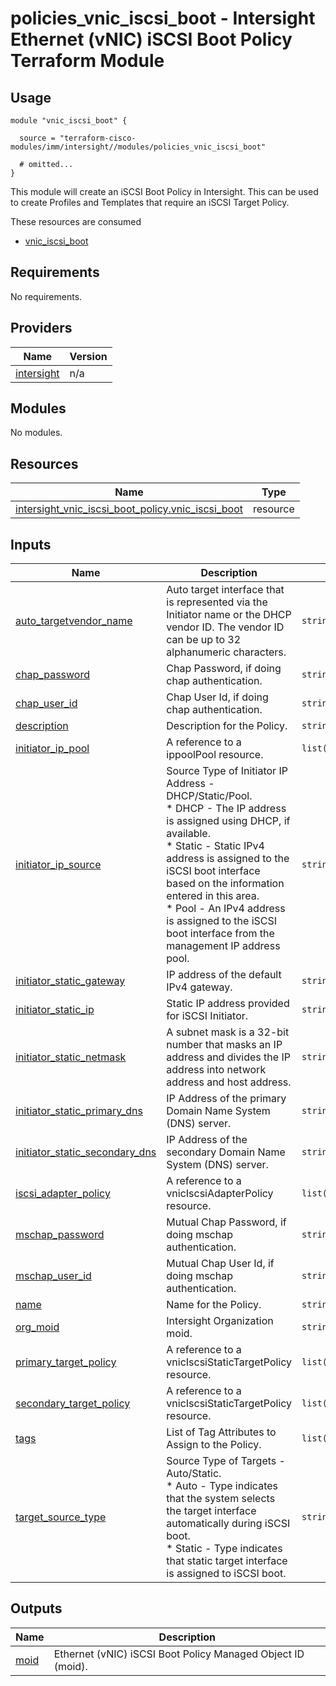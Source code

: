 # policies_vnic_iscsi_boot - Intersight Ethernet (vNIC) iSCSI Boot Policy Terraform Module

## Usage

```hcl
module "vnic_iscsi_boot" {

  source = "terraform-cisco-modules/imm/intersight//modules/policies_vnic_iscsi_boot"

  # omitted...
}
```

This module will create an iSCSI Boot Policy in Intersight.  This can be used to create Profiles and Templates that require an iSCSI Target Policy.  

These resources are consumed

* [vnic_iscsi_boot](https://registry.terraform.io/providers/CiscoDevNet/intersight/latest/docs/resources/vnic_iscsi_boot_policy)

<!-- BEGINNING OF PRE-COMMIT-TERRAFORM DOCS HOOK -->
## Requirements

No requirements.

## Providers

| Name | Version |
|------|---------|
| <a name="provider_intersight"></a> [intersight](#provider\_intersight) | n/a |

## Modules

No modules.

## Resources

| Name | Type |
|------|------|
| [intersight_vnic_iscsi_boot_policy.vnic_iscsi_boot](https://registry.terraform.io/providers/CiscoDevNet/intersight/latest/docs/resources/vnic_iscsi_boot_policy) | resource |

## Inputs

| Name | Description | Type | Default | Required |
|------|-------------|------|---------|:--------:|
| <a name="input_auto_targetvendor_name"></a> [auto\_targetvendor\_name](#input\_auto\_targetvendor\_name) | Auto target interface that is represented via the Initiator name or the DHCP vendor ID. The vendor ID can be up to 32 alphanumeric characters. | `string` | `""` | no |
| <a name="input_chap_password"></a> [chap\_password](#input\_chap\_password) | Chap Password, if doing chap authentication. | `string` | `""` | no |
| <a name="input_chap_user_id"></a> [chap\_user\_id](#input\_chap\_user\_id) | Chap User Id, if doing chap authentication. | `string` | `""` | no |
| <a name="input_description"></a> [description](#input\_description) | Description for the Policy. | `string` | `""` | no |
| <a name="input_initiator_ip_pool"></a> [initiator\_ip\_pool](#input\_initiator\_ip\_pool) | A reference to a ippoolPool resource. | `list(map(string))` | `[]` | no |
| <a name="input_initiator_ip_source"></a> [initiator\_ip\_source](#input\_initiator\_ip\_source) | Source Type of Initiator IP Address - DHCP/Static/Pool.<br> * DHCP - The IP address is assigned using DHCP, if available.<br> * Static - Static IPv4 address is assigned to the iSCSI boot interface based on the information entered in this area.<br> * Pool - An IPv4 address is assigned to the iSCSI boot interface from the management IP address pool. | `string` | `"Auto"` | no |
| <a name="input_initiator_static_gateway"></a> [initiator\_static\_gateway](#input\_initiator\_static\_gateway) | IP address of the default IPv4 gateway. | `string` | `""` | no |
| <a name="input_initiator_static_ip"></a> [initiator\_static\_ip](#input\_initiator\_static\_ip) | Static IP address provided for iSCSI Initiator. | `string` | `""` | no |
| <a name="input_initiator_static_netmask"></a> [initiator\_static\_netmask](#input\_initiator\_static\_netmask) | A subnet mask is a 32-bit number that masks an IP address and divides the IP address into network address and host address. | `string` | `""` | no |
| <a name="input_initiator_static_primary_dns"></a> [initiator\_static\_primary\_dns](#input\_initiator\_static\_primary\_dns) | IP Address of the primary Domain Name System (DNS) server. | `string` | `""` | no |
| <a name="input_initiator_static_secondary_dns"></a> [initiator\_static\_secondary\_dns](#input\_initiator\_static\_secondary\_dns) | IP Address of the secondary Domain Name System (DNS) server. | `string` | `""` | no |
| <a name="input_iscsi_adapter_policy"></a> [iscsi\_adapter\_policy](#input\_iscsi\_adapter\_policy) | A reference to a vnicIscsiAdapterPolicy resource. | `list(map(string))` | `[]` | no |
| <a name="input_mschap_password"></a> [mschap\_password](#input\_mschap\_password) | Mutual Chap Password, if doing mschap authentication. | `string` | `""` | no |
| <a name="input_mschap_user_id"></a> [mschap\_user\_id](#input\_mschap\_user\_id) | Mutual Chap User Id, if doing mschap authentication. | `string` | `""` | no |
| <a name="input_name"></a> [name](#input\_name) | Name for the Policy. | `string` | `"vnic_iscsi_boot"` | no |
| <a name="input_org_moid"></a> [org\_moid](#input\_org\_moid) | Intersight Organization moid. | `string` | n/a | yes |
| <a name="input_primary_target_policy"></a> [primary\_target\_policy](#input\_primary\_target\_policy) | A reference to a vnicIscsiStaticTargetPolicy resource. | `list(map(string))` | `[]` | no |
| <a name="input_secondary_target_policy"></a> [secondary\_target\_policy](#input\_secondary\_target\_policy) | A reference to a vnicIscsiStaticTargetPolicy resource. | `list(map(string))` | `[]` | no |
| <a name="input_tags"></a> [tags](#input\_tags) | List of Tag Attributes to Assign to the Policy. | `list(map(string))` | `[]` | no |
| <a name="input_target_source_type"></a> [target\_source\_type](#input\_target\_source\_type) | Source Type of Targets - Auto/Static.<br> * Auto - Type indicates that the system selects the target interface automatically during iSCSI boot.<br> * Static - Type indicates that static target interface is assigned to iSCSI boot. | `string` | `"Auto"` | no |

## Outputs

| Name | Description |
|------|-------------|
| <a name="output_moid"></a> [moid](#output\_moid) | Ethernet (vNIC) iSCSI Boot Policy Managed Object ID (moid). |
<!-- END OF PRE-COMMIT-TERRAFORM DOCS HOOK -->
